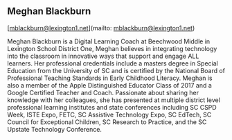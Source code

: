 ## Meghan Blackburn[mblackburn@lexington1.net](mailto: mblackburn@lexington1.net)Meghan Blackburn is a Digital Learning Coach at Beechwood Middle in Lexington School District One, Meghan believes in integrating technology into the classroom in innovative ways that support and engage ALL learners.  Her professional credentials include a masters degree in Special Education from the University of SC and is certified by the National Board of Professional Teaching Standards in Early Childhood Literacy.  Meghan is also a member of the Apple Distinguished Educator Class of 2017 and a Google Certified Teacher and Coach.  Passionate about sharing her knowledge with her colleagues, she has presented at multiple district level professional learning institutes and state conferences including SC CSPD Week, ISTE Expo, FETC, SC Assistive Technology Expo, SC EdTech, SC Council for Exceptional Children, SC Research to Practice, and the SC Upstate Technology Conference.
